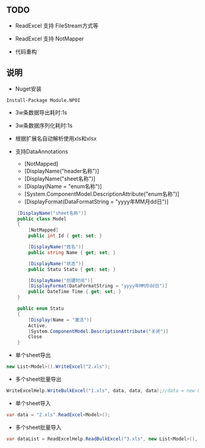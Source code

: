 ﻿## TODO
- ReadExcel 支持 FileStream方式等

- ReadExcel 支持 NotMapper

- 代码重构



## 说明

- Nuget安装
```
Install-Package Module.NPOI
```

- 3w条数据导出耗时:1s

- 3w条数据序列化耗时:1s

- 根据扩展名自动解析使用xls和xlsx

- 支持DataAnnotations
    - [NotMapped]
    - [DisplayName("header名称")]
    - [DisplayName("sheet名称")]
    - [Display(Name = "enum名称")]
	- [System.ComponentModel.DescriptionAttribute("enum名称")]
    - [DisplayFormat(DataFormatString = "yyyy年MM月dd日")]

```C#
    [DisplayName("sheet名称")]
    public class Model
    {
        [NotMapped]
        public int Id { get; set; }

        [DisplayName("姓名")]
        public string Name { get; set; }

		[DisplayName("状态")]
        public Statu Statu { get; set; }

        [DisplayName("创建时间")]
        [DisplayFormat(DataFormatString = "yyyy年MM月dd日")]
        public DateTime Time { get; set; }
    }

	public enum Statu
    {
        [Display(Name = "激活")]
        Active,
        [System.ComponentModel.DescriptionAttribute("关闭")]
        Close
    }
```

- 单个sheet导出
```C#
new List<Model>().WriteExcel("2.xls");
```

- 多个sheet批量导出
```C#
WriteExcelHelp.WriteBulkExcel("1.xls", data, data, data);//data = new List<Model>()
```

- 单个sheet导入
```C#
var data = "2.xls".ReadExcel<Model>();
```

- 多个sheet批量导入
```C#
var dataList = ReadExcelHelp.ReadBulkExcel("3.xls", new List<Model>(), new List<Model>(), new List<Model>());
```




